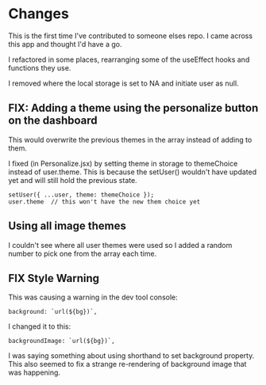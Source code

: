 # Changes

This is the first time I've contributed to someone elses repo. I came across this app and thought I'd have a go.

I refactored in some places, rearranging some of the useEffect hooks and functions they use.

I removed where the local storage is set to NA and initiate user as null.

## FIX: Adding a theme using the personalize button on the dashboard

This would overwrite the previous themes in the array instead of adding to them.

I fixed (in Personalize.jsx) by setting theme in storage to themeChoice instead of user.theme. This is because the setUser() wouldn't have updated yet and will still hold the previous state.

    setUser({ ...user, theme: themeChoice });
    user.theme  // this won't have the new them choice yet

## Using all image themes

I couldn't see where all user themes were used so I added a random number to pick one from the array each time.

## FIX Style Warning

This was causing a warning in the dev tool console:

    background: `url(${bg})`,

I changed it to this:

    backgroundImage: `url(${bg})`,

I was saying something about using shorthand to set background property. This also seemed to fix a strange re-rendering of background image that was happening.
